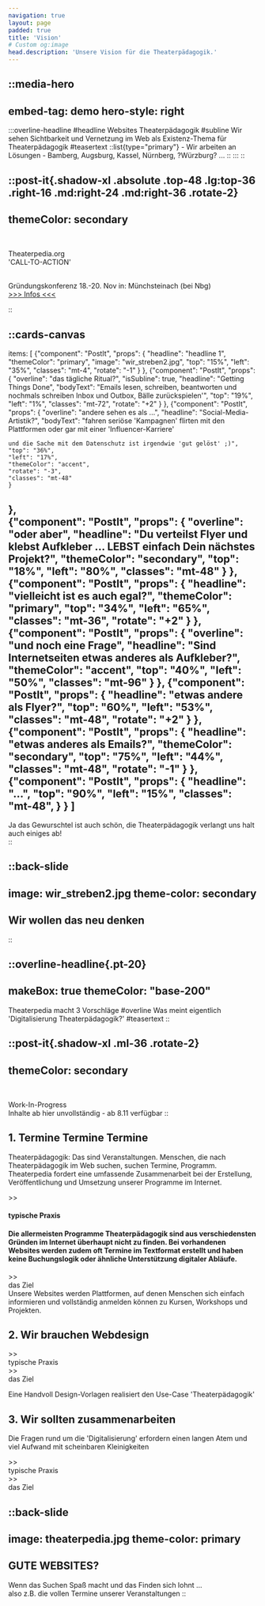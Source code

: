 ```yaml
---
navigation: true
layout: page
padded: true
title: 'Vision'
# Custom og:image
head.description: 'Unsere Vision für die Theaterpädagogik.'
---
```


::media-hero
---
embed-tag: demo
hero-style: right
---
  
  :::overline-headline
  #headline
  Websites Theaterpädagogik
  #subline
  Wir sehen Sichtbarkeit und Vernetzung im Web als Existenz-Thema für Theaterpädagogik
  #teasertext
  ::list{type="primary"}
    - Wir arbeiten an Lösungen
    - Bamberg, Augsburg, Kassel, Nürnberg, ?Würzburg? ...
  ::
  :::
::

::post-it{.shadow-xl .absolute .top-48 .lg:top-36 .right-16 .md:right-24 .md:right-36 .rotate-2}
---
themeColor: secondary
---
<br>

Theaterpedia.org<br>
<span class="text-2xl text-black">'CALL-TO-ACTION'</span><br><br>

Gründungskonferenz 18.-20. Nov in: Münchsteinach (bei Nbg)<br>
<a class="btn btn-lg btn-secondary text-primary font-bold" href="vision">>>> Infos <<<</a>

::

::cards-canvas
---
items: [
  {"component": "PostIt", "props": {
    "headline": "headline 1",
    "themeColor": "primary",
    "image": "wir_streben2.jpg",
    "top": "15%",
    "left": "35%",
    "classes": "mt-4",
    "rotate": "-1"
    }
  },
  {"component": "PostIt", "props": {
    "overline": "das tägliche Ritual?",
    "isSubline": true,
    "headline": "Getting Things Done",
    "bodyText": "Emails lesen, schreiben, beantworten     und nochmals schreiben        Inbox und Outbox, Bälle zurückspielen'",
    "top": "19%",
    "left": "1%",
    "classes": "mt-72",
    "rotate": "+2"
    }
  },
  {"component": "PostIt", "props": {
    "overline": "andere sehen es als ...",
    "headline": "Social-Media-Artistik?",
    "bodyText": "fahren seriöse 'Kampagnen'     flirten mit den Plattformen     oder gar mit einer 'Influencer-Karriere'
    
    
    und die Sache mit dem Datenschutz ist irgendwie 'gut gelöst' ;)",
    "top": "36%",
    "left": "17%",
    "themeColor": "accent",
    "rotate": "-3",
    "classes": "mt-48"
    }
  },  
  {"component": "PostIt", "props": {
    "overline": "oder aber",
    "headline": "Du verteilst Flyer und klebst Aufkleber    ...       LEBST einfach Dein nächstes Projekt?",
    "themeColor": "secondary",
    "top": "18%",
    "left": "80%",
    "classes": "mt-48"
    }
  },  
  {"component": "PostIt", "props": {
    "headline": "vielleicht ist es auch egal?",
    "themeColor": "primary",
    "top": "34%",
    "left": "65%",
    "classes": "mt-36",
    "rotate": "+2"
    }
  },
  {"component": "PostIt", "props": {
    "overline": "und noch eine Frage",
    "headline": "Sind Internetseiten etwas anderes als Aufkleber?",
    "themeColor": "accent",
    "top": "40%",
    "left": "50%",
    "classes": "mt-96"
    }
  },
    {"component": "PostIt", "props": {
    "headline": "etwas andere als Flyer?",
    "top": "60%",
    "left": "53%",
    "classes": "mt-48",
    "rotate": "+2"
    }
  },
    {"component": "PostIt", "props": {
    "headline": "etwas anderes als Emails?",
    "themeColor": "secondary",
    "top": "75%",
    "left": "44%",
    "classes": "mt-48",
    "rotate": "-1"
    }
  },
    {"component": "PostIt", "props": {
    "headline": "...",
    "top": "90%",
    "left": "15%",
    "classes": "mt-48",
    }
  }
  ]
---
<div class="bg-primary mt-32 ml-8 w-64 p-4">
  <span class="text-lg md:text-xl xl:text-2xl text-primary-content">Ja das Gewurschtel ist auch schön, die Theaterpädagogik verlangt uns halt auch einiges ab!</span>
  <br>
</div>
::

::back-slide
---
image: wir_streben2.jpg
theme-color: secondary
---

## <span id="testid2">Wir wollen das neu denken</span>
::


::overline-headline{.pt-20}
---
makeBox: true
themeColor: "base-200"
---
<span class="text-primary lg:text-3xl">Theaterpedia macht 3 Vorschläge</span>
#overline
Was meint eigentlich 'Digitalisierung Theaterpädagogik?'
#teasertext
::

<div class="bg-base-200 pt-6" />


::post-it{.shadow-xl .ml-36 .rotate-2}
---
themeColor: secondary
---
<br>

<span class="text-2xl text-black">Work-In-Progress</span><br>
Inhalte ab hier unvollständig - ab 8.11 verfügbar
::

<div class="w-max bg-base-200 p-4">
  <div class="flex flex-col lg:flex-row bg-primary p-2">
    <div class="card w-80 sm:w-full lg:w-80 h-40 lg:h-80 grow lg:grow-0 shrink-0 shadow-lg bg-base-200 p-4">
      <h2 class="card-title">
        1. Termine <span class="text-xl text-primary leading-relaxeds">Termine</span> Termine
      </h2>
      <p class="prose mb-4 font-bold text-left">
        Theaterpädagogik: Das sind Veranstaltungen. Menschen, die nach Theaterpädagogik im Web suchen, suchen Termine, Programm.<br>
        Theaterpedia fordert eine umfassende Zusammenarbeit bei der Erstellung, Veröffentlichung und Umsetzung unserer Programme im Internet.
      </p>
    </div>
    <div class="invisible lg:visible divider divider-horizontal text-primary-content">>></div>
    <div class="flex flex-col sm:flex-row">
      <div class="w-72 xl:w-80 h-40 md:h-80 card place-items-center bg-base-200">
      <h4>typische Praxis<h4>
      Die allermeisten Programme Theaterpädagogik sind aus verschiedensten Gründen im Internet überhaupt nicht zu finden. Bei vorhandenen Websites werden zudem oft Termine im Textformat erstellt und haben keine Buchungslogik oder ähnliche Unterstützung digitaler Abläufe.
      </div>
      <div class="divider divider-vertical md:divider-horizontal text-primary-content">>></div>
      <div class="w-72 xl:w-80 h-40 md:h-80 card place-items-center bg-base-200">das Ziel <br>
      Unsere Websites werden Plattformen, auf denen Menschen sich einfach informieren und vollständig anmelden können zu Kursen, Workshops und Projekten.</div>  
    </div>
  </div>  
</div>


<div class="bg-base-200 pt-6" />

<div class="w-max bg-base-200 p-4">
  <div class="flex flex-col lg:flex-row bg-primary p-2 rotate-1">
    <div class="card w-80 sm:w-full lg:w-80 h-40 lg:h-80 grow lg:grow-0 shrink-0 shadow-lg bg-base-200 p-4">
      <h2 class="card-title">
        2. Wir brauchen <span class="text-xl text-primary leading-relaxeds">Webdesign</span>
      </h2>
      <p class="prose mb-4 font-bold text-left">
      </p>
    </div>
    <div class="invisible lg:visible divider divider-horizontal text-primary-content">>></div>
    <div class="flex flex-col sm:flex-row">
      <div class="w-72 xl:w-80 h-40 md:h-80 card place-items-center items-center bg-base-200">typische Praxis</div>
      <div class="divider divider-vertical md:divider-horizontal text-primary-content">>></div>
      <div class="w-72 xl:w-80 h-40 md:h-80 card place-items-center bg-base-200">das Ziel
        <p class="prose mb-4 font-bold text-left">
          Eine Handvoll Design-Vorlagen realisiert den <span class="text-primary leading-relaxeds">Use-Case 'Theaterpädagogik'</span>
        </p>
      </div>  
    </div>
  </div>  
</div>


<div class="bg-base-200 pt-6" />

<div class="w-max bg-base-200 p-4">
  <div class="flex flex-col lg:flex-row bg-primary p-2 rotate-2">
    <div class="card w-80 sm:w-full lg:w-80 h-40 lg:h-80 grow lg:grow-0 shrink-0 shadow-lg bg-base-200 p-4">
      <h2 class="card-title">
        3. Wir sollten <span class="text-xl text-primary leading-relaxeds">zusammenarbeiten</span>
      </h2>
      <p class="prose mb-4 font-bold text-left">
        Die Fragen rund um die 'Digitalisierung' erfordern einen langen Atem und viel Aufwand mit scheinbaren Kleinigkeiten</span>
      </p>
    </div>
    <div class="invisible lg:visible divider divider-horizontal text-primary-content">>></div>
    <div class="flex flex-col sm:flex-row">
      <div class="w-72 xl:w-80 h-40 md:h-80 card place-items-center bg-base-200">typische Praxis</div>
      <div class="divider divider-vertical md:divider-horizontal text-primary-content">>></div>
      <div class="w-72 xl:w-80 h-40 md:h-80 card place-items-center bg-base-200">das Ziel</div>  
    </div>
  </div>  
</div>

<div class="bg-base-200 pt-12" />


::back-slide
---
image: theaterpedia.jpg
theme-color: primary
---





## <span id="testid3">GUTE WEBSITES?</span>

Wenn das Suchen Spaß macht und das Finden sich lohnt ...<br>
also z.B. die vollen Termine unserer Veranstaltungen
::
